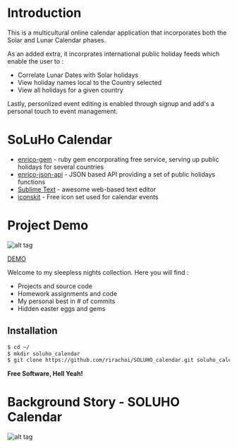 Introduction
========

This is a multicultural online calendar application that incorporates both the Solar and Lunar Calendar phases.

As an added extra, it incorprates international public holiday feeds which enable the user to :

- Correlate Lunar Dates with Solar holidays
- View holiday names local to the Country selected
- View all holidays for a given country

Lastly, personlized event editing is enabled through signup and add's a personal touch to event management.

SoLuHo Calendar
======

* [enrico-gem] - ruby gem encorporating free service, serving up public holidays for several countries
* [enrico-json-api] - JSON based API providing a set of public holidays functions
* [Sublime Text] - awesome web-based text editor
* [iconskit] - Free icon set used for calendar events

Project Demo
=========

![alt tag](http://i.imgur.com/BGaLqQq.gif)

[DEMO](http://publicholiday-calendar.herokuapp.com/)

Welcome to my sleepless nights collection. Here you will find :

  - Projects and source code
  - Homework assignments and code
  - My personal best in # of commits
  - Hidden easter eggs and gems


Installation
--------------

```sh
$ cd ~/
$ mkdir soluho_calendar
$ git clone https://github.com/rirachoi/SOLUHO_calendar.git soluho_calendar/
```


**Free Software, Hell Yeah!**


Background Story - SOLUHO Calendar
===================================

![alt tag](http://i.imgur.com/7bexGhS.jpg)


[enrico-gem]:https://github.com/easyPEP/enrico
[enrico-json-api]:http://kayaposoft.com/enrico/json/
[Sublime Text]:http://www.sublimetext.com/
[iconskit]:http://icons.mysitemyway.com/
